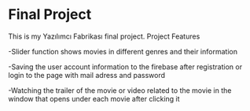 # Final Project
 This is my Yazılımcı Fabrikası final project.
  Project Features
  
 -Slider function shows movies in different genres and their information 
 
 -Saving the user account information to the firebase after registration or login to the page with mail adress and password
 
 -Watching the trailer of the movie or video related to the movie in the window that opens under each movie after clicking it
